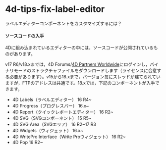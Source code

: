 # 4d-tips-fix-label-editor
ラベルエディターコンポーネントをカスタマイズするには？

#### ソースコードの入手

4Dに組み込まれているエディターの中には，ソースコードが公開されているものがあります。

v17 R6/v18.xまでは，4D Forums/[4D Partners Worldwide](https://forums.4d.com/List_Message/JP:0/0/2/1/1/1/17350595/0/0/1/-1/0/0/0/0/0/0)にログインし，バイナリモードのストラクチャファイルをダウンロードします（ライセンスに合意する必要があります）。v15から18.xまで，バージョン毎にスレッドが建てられていますが，FTPのアドレスは共通です。18.xでは，下記のコンポーネントが入手できます。

* 4D Labels（ラベルエディター） 16 R4~
* 4D Progress（プログレスバー） 16.x~
* 4D Report（クイックレポートエディター） 16 R2~
* 4D SVG（SVGコンポーネント） 15 R5~
* 4D SVG Area（SVGエリア） 16 R2~17 R3
* 4D Widgets（ウィジェット） 16.x~
* 4D WritePro Interface（Write Proウィジェット） 16 R2~
* 4D Pop 16 R2~
